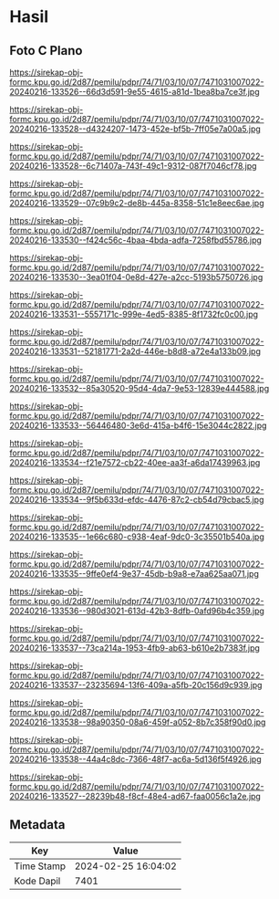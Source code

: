 # Hasil

## Foto C Plano

https://sirekap-obj-formc.kpu.go.id/2d87/pemilu/pdpr/74/71/03/10/07/7471031007022-20240216-133526--66d3d591-9e55-4615-a81d-1bea8ba7ce3f.jpg

https://sirekap-obj-formc.kpu.go.id/2d87/pemilu/pdpr/74/71/03/10/07/7471031007022-20240216-133528--d4324207-1473-452e-bf5b-7ff05e7a00a5.jpg

https://sirekap-obj-formc.kpu.go.id/2d87/pemilu/pdpr/74/71/03/10/07/7471031007022-20240216-133528--6c71407a-743f-49c1-9312-087f7046cf78.jpg

https://sirekap-obj-formc.kpu.go.id/2d87/pemilu/pdpr/74/71/03/10/07/7471031007022-20240216-133529--07c9b9c2-de8b-445a-8358-51c1e8eec6ae.jpg

https://sirekap-obj-formc.kpu.go.id/2d87/pemilu/pdpr/74/71/03/10/07/7471031007022-20240216-133530--f424c56c-4baa-4bda-adfa-7258fbd55786.jpg

https://sirekap-obj-formc.kpu.go.id/2d87/pemilu/pdpr/74/71/03/10/07/7471031007022-20240216-133530--3ea01f04-0e8d-427e-a2cc-5193b5750726.jpg

https://sirekap-obj-formc.kpu.go.id/2d87/pemilu/pdpr/74/71/03/10/07/7471031007022-20240216-133531--5557171c-999e-4ed5-8385-8f1732fc0c00.jpg

https://sirekap-obj-formc.kpu.go.id/2d87/pemilu/pdpr/74/71/03/10/07/7471031007022-20240216-133531--52181771-2a2d-446e-b8d8-a72e4a133b09.jpg

https://sirekap-obj-formc.kpu.go.id/2d87/pemilu/pdpr/74/71/03/10/07/7471031007022-20240216-133532--85a30520-95d4-4da7-9e53-12839e444588.jpg

https://sirekap-obj-formc.kpu.go.id/2d87/pemilu/pdpr/74/71/03/10/07/7471031007022-20240216-133533--56446480-3e6d-415a-b4f6-15e3044c2822.jpg

https://sirekap-obj-formc.kpu.go.id/2d87/pemilu/pdpr/74/71/03/10/07/7471031007022-20240216-133534--f21e7572-cb22-40ee-aa3f-a6da17439963.jpg

https://sirekap-obj-formc.kpu.go.id/2d87/pemilu/pdpr/74/71/03/10/07/7471031007022-20240216-133534--9f5b633d-efdc-4476-87c2-cb54d79cbac5.jpg

https://sirekap-obj-formc.kpu.go.id/2d87/pemilu/pdpr/74/71/03/10/07/7471031007022-20240216-133535--1e66c680-c938-4eaf-9dc0-3c35501b540a.jpg

https://sirekap-obj-formc.kpu.go.id/2d87/pemilu/pdpr/74/71/03/10/07/7471031007022-20240216-133535--9ffe0ef4-9e37-45db-b9a8-e7aa625aa071.jpg

https://sirekap-obj-formc.kpu.go.id/2d87/pemilu/pdpr/74/71/03/10/07/7471031007022-20240216-133536--980d3021-613d-42b3-8dfb-0afd96b4c359.jpg

https://sirekap-obj-formc.kpu.go.id/2d87/pemilu/pdpr/74/71/03/10/07/7471031007022-20240216-133537--73ca214a-1953-4fb9-ab63-b610e2b7383f.jpg

https://sirekap-obj-formc.kpu.go.id/2d87/pemilu/pdpr/74/71/03/10/07/7471031007022-20240216-133537--23235694-13f6-409a-a5fb-20c156d9c939.jpg

https://sirekap-obj-formc.kpu.go.id/2d87/pemilu/pdpr/74/71/03/10/07/7471031007022-20240216-133538--98a90350-08a6-459f-a052-8b7c358f90d0.jpg

https://sirekap-obj-formc.kpu.go.id/2d87/pemilu/pdpr/74/71/03/10/07/7471031007022-20240216-133538--44a4c8dc-7366-48f7-ac6a-5d136f5f4926.jpg

https://sirekap-obj-formc.kpu.go.id/2d87/pemilu/pdpr/74/71/03/10/07/7471031007022-20240216-133527--28239b48-f8cf-48e4-ad67-faa0056c1a2e.jpg


## Metadata

| Key        | Value               |
| ---------- | ------------------- |
| Time Stamp | 2024-02-25 16:04:02 |
| Kode Dapil | 7401                |



